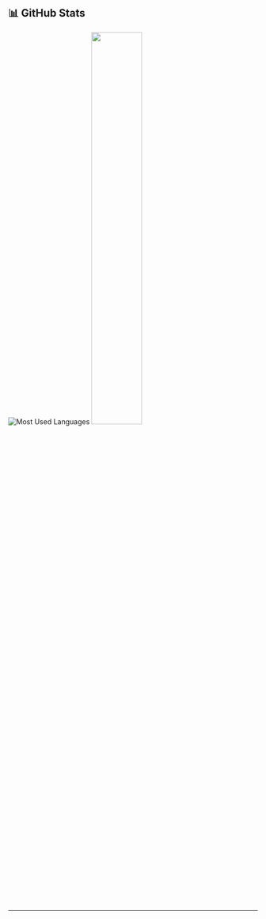 ## 📊 GitHub Stats 

<p >
 
 <img src="https://github-readme-stats.vercel.app/api/top-langs/?username=sajjalf23&layout=compact&theme=tokyonight&hide_border=true&langs_count=10&card_width=445" alt="Most Used Languages" />
 
  <img src="https://github-readme-stats.vercel.app/api?username=sajjalf23&show_icons=true&theme=tokyonight&hide_border=true" width="45%" />
  
</p>

---



